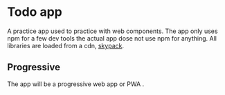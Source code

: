 # Todo app

A practice app used to practice with web components. The app only uses npm for a few dev tools the actual app dose not use npm for anything. All libraries are loaded from a cdn, [skypack](https://www.skypack.dev/).

## Progressive

The app will be a progressive web app or PWA .
